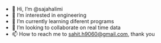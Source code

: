 - 👋 Hi, I’m @sajahalimi
- 👀 I’m interested in engineering
- 🌱 I’m currently learning diferent programs
- 💞️ I’m looking to collaborate on real time data
- 📫 How to reach me to sahit.h9060@gmail.com, thank you

<!---
sajahalimi/sajahalimi is a ✨ special ✨ repository because its `README.md` (this file) appears on your GitHub profile.
You can click the Preview link to take a look at your changes.
--->
